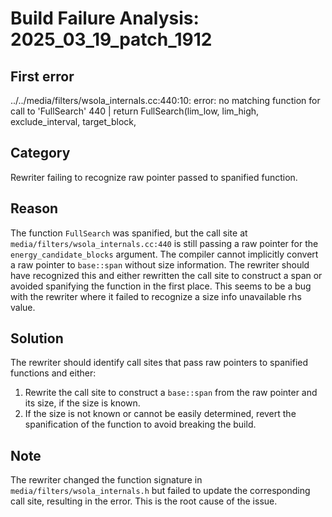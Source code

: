# Build Failure Analysis: 2025_03_19_patch_1912

## First error

../../media/filters/wsola_internals.cc:440:10: error: no matching function for call to 'FullSearch'
  440 |   return FullSearch(lim_low, lim_high, exclude_interval, target_block,

## Category
Rewriter failing to recognize raw pointer passed to spanified function.

## Reason
The function `FullSearch` was spanified, but the call site at `media/filters/wsola_internals.cc:440` is still passing a raw pointer for the `energy_candidate_blocks` argument. The compiler cannot implicitly convert a raw pointer to `base::span` without size information. The rewriter should have recognized this and either rewritten the call site to construct a span or avoided spanifying the function in the first place. This seems to be a bug with the rewriter where it failed to recognize a size info unavailable rhs value.

## Solution
The rewriter should identify call sites that pass raw pointers to spanified functions and either:
1.  Rewrite the call site to construct a `base::span` from the raw pointer and its size, if the size is known.
2.  If the size is not known or cannot be easily determined, revert the spanification of the function to avoid breaking the build.

## Note
The rewriter changed the function signature in `media/filters/wsola_internals.h` but failed to update the corresponding call site, resulting in the error. This is the root cause of the issue.